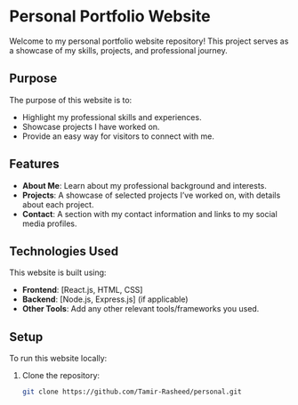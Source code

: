 # Personal Portfolio Website

Welcome to my personal portfolio website repository! This project serves as a showcase of my skills, projects, and professional journey.

## Purpose
The purpose of this website is to:
- Highlight my professional skills and experiences.
- Showcase projects I have worked on.
- Provide an easy way for visitors to connect with me.

## Features
- **About Me**: Learn about my professional background and interests.
- **Projects**: A showcase of selected projects I’ve worked on, with details about each project.
- **Contact**: A section with my contact information and links to my social media profiles.

## Technologies Used
This website is built using:
- **Frontend**: [React.js, HTML, CSS]
- **Backend**: [Node.js, Express.js] (if applicable)
- **Other Tools**: Add any other relevant tools/frameworks you used.

## Setup
To run this website locally:
1. Clone the repository:
   ```bash
   git clone https://github.com/Tamir-Rasheed/personal.git
